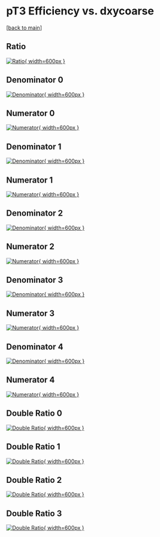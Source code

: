 # pT3 Efficiency vs. dxycoarse

[[back to main](./)]



## Ratio

[![Ratio](../mtv/var/pT3_loweta_11_-1_eff_dxycoarse.png){ width=600px }](../mtv/var/pT3_loweta_11_-1_eff_dxycoarse.pdf)

## Denominator 0

[![Denominator](../mtv/den/pT3_loweta_11_-1_eff_dxycoarse_den0.png){ width=600px }](../mtv/den/pT3_loweta_11_-1_eff_dxycoarse_den0.pdf)

## Numerator 0

[![Numerator](../mtv/num/pT3_loweta_11_-1_eff_dxycoarse_num0.png){ width=600px }](../mtv/num/pT3_loweta_11_-1_eff_dxycoarse_num0.pdf)

## Denominator 1

[![Denominator](../mtv/den/pT3_loweta_11_-1_eff_dxycoarse_den1.png){ width=600px }](../mtv/den/pT3_loweta_11_-1_eff_dxycoarse_den1.pdf)

## Numerator 1

[![Numerator](../mtv/num/pT3_loweta_11_-1_eff_dxycoarse_num1.png){ width=600px }](../mtv/num/pT3_loweta_11_-1_eff_dxycoarse_num1.pdf)

## Denominator 2

[![Denominator](../mtv/den/pT3_loweta_11_-1_eff_dxycoarse_den2.png){ width=600px }](../mtv/den/pT3_loweta_11_-1_eff_dxycoarse_den2.pdf)

## Numerator 2

[![Numerator](../mtv/num/pT3_loweta_11_-1_eff_dxycoarse_num2.png){ width=600px }](../mtv/num/pT3_loweta_11_-1_eff_dxycoarse_num2.pdf)

## Denominator 3

[![Denominator](../mtv/den/pT3_loweta_11_-1_eff_dxycoarse_den3.png){ width=600px }](../mtv/den/pT3_loweta_11_-1_eff_dxycoarse_den3.pdf)

## Numerator 3

[![Numerator](../mtv/num/pT3_loweta_11_-1_eff_dxycoarse_num3.png){ width=600px }](../mtv/num/pT3_loweta_11_-1_eff_dxycoarse_num3.pdf)

## Denominator 4

[![Denominator](../mtv/den/pT3_loweta_11_-1_eff_dxycoarse_den4.png){ width=600px }](../mtv/den/pT3_loweta_11_-1_eff_dxycoarse_den4.pdf)

## Numerator 4

[![Numerator](../mtv/num/pT3_loweta_11_-1_eff_dxycoarse_num4.png){ width=600px }](../mtv/num/pT3_loweta_11_-1_eff_dxycoarse_num4.pdf)

## Double Ratio 0

[![Double Ratio](../mtv/ratio/pT3_loweta_11_-1_eff_dxycoarse_ratio0.png){ width=600px }](../mtv/ratio/pT3_loweta_11_-1_eff_dxycoarse_ratio0.pdf)

## Double Ratio 1

[![Double Ratio](../mtv/ratio/pT3_loweta_11_-1_eff_dxycoarse_ratio1.png){ width=600px }](../mtv/ratio/pT3_loweta_11_-1_eff_dxycoarse_ratio1.pdf)

## Double Ratio 2

[![Double Ratio](../mtv/ratio/pT3_loweta_11_-1_eff_dxycoarse_ratio2.png){ width=600px }](../mtv/ratio/pT3_loweta_11_-1_eff_dxycoarse_ratio2.pdf)

## Double Ratio 3

[![Double Ratio](../mtv/ratio/pT3_loweta_11_-1_eff_dxycoarse_ratio3.png){ width=600px }](../mtv/ratio/pT3_loweta_11_-1_eff_dxycoarse_ratio3.pdf)

